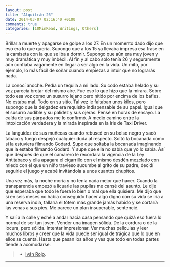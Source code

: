 ```yaml
---
layout: post
title: "Alquitrán 26"
date: 2014-03-07 02:16:40 +0100
comments: true
categories: [10MinRead, Writings, Others]
---
```


Brillar a muerte y apagarse de golpe a los 27. En un momento dado dijo que eso era lo que quería. Supongo que a los 15 ya llevaba impresa esa frase en la camiseta con la que se iba a dormir. Supongo que aún era muy joven y muy dramática y muy imbécil. Al fin y al cabo solo tenía 26 y seguramente aún confiaba vagamente en llegar a ser algo en la vida. Un mito, por ejemplo, lo más fácil de soñar cuando empiezas a intuir que no lograrás nada.

La conocí anoche. Pedía un tequila a mi lado. Su codo estaba helado y su voz parecía brotar del mismo aire. Fue eso lo que hizo que la mirara. Sobre todo esa voz como un susurro lejano pero nítido por encima de los bafles. No estaba mal. Todo en su sitio. Tal vez le faltaban unos kilos, pero supongo que la delgadez era requisito indispensable de su papel. Igual que el susurro audible y su palidez y sus ojeras. Pensé en horas de ensayo. La caída de sus párpados me lo confirmó. A medio camino entre la intoxicación verdadera y la mirada inspirada en la Iris de Taxi Driver.

La languidez de sus muñecas cuando rebuscó en su bolso negro y sacó tabaco y fuego despejó cualquier duda al respecto. Soltó la bocanada como si la estuviera filmando Godard. Supe que soltaba la bocanada imaginando que la estaba filmando Godard. Y supe que ella no sabía que yo lo sabía. Así que después de que el camarero le recordara la vigencia de la Ley Antitabaco y ella apagara el cigarrillo con el mismo desdén mezclado con miedo con el que un niño travieso sucumbe al grito de su padre, decidí seguirle el juego y acabé invitándola a unos cuantos chupitos.

Una vez más, la noche moría y no tenía nada mejor que hacer. Cuando la transparencia empezó a licuarle las pupilas me cansé del asunto. Le dije que esperaba que todo le fuera lo bien o mal que ella quisiera. Me dijo que si en seis meses no había conseguido hacer algo digno con su vida se iría a una reserva india, tallaría el tótem más grande jamás habido y se cortaría las venas a sus pies. Me parece un plan insuperable, sentencié.

Y salí a la calle y eché a andar hacia casa pensando que quizá eso fuera lo normal de ser tan joven. Vender una imagen sólida. De la cordura o de la locura, pero sólida. Intentar impresionar. Ver muchas películas y leer muchos libros y creer que la vida puede ser igual de trágica que lo que en ellos se cuenta. Hasta que pasan los años y ves que todo en todas partes tiende a acomodarse.

> - [Iván Rojo](https://ivanrojo.wordpress.com/ "Iván Rojo | Relatos").

---
